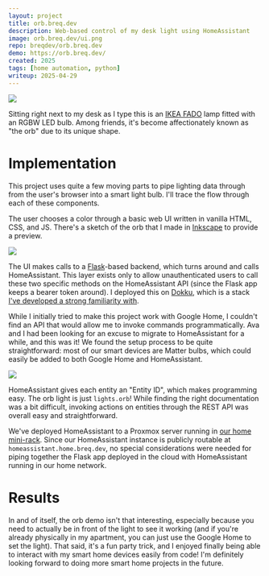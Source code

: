```yaml
---
layout: project
title: orb.breq.dev
description: Web-based control of my desk light using HomeAssistant
image: orb.breq.dev/ui.png
repo: breqdev/orb.breq.dev
demo: https://orb.breq.dev/
created: 2025
tags: [home automation, python]
writeup: 2025-04-29
---
```


![](orb.breq.dev/fado.jpg)

Sitting right next to my desk as I type this is an [IKEA FADO](https://www.ikea.com/us/en/p/fado-table-lamp-white-70096377/) lamp fitted with an RGBW LED bulb. Among friends, it's become affectionately known as "the orb" due to its unique shape.

# Implementation

This project uses quite a few moving parts to pipe lighting data through from the user's browser into a smart light bulb. I'll trace the flow through each of these components.

The user chooses a color through a basic web UI written in vanilla HTML, CSS, and JS. There's a sketch of the orb that I made in [Inkscape](https://inkscape.org/) to provide a preview.

![](orb.breq.dev/ui.png)

The UI makes calls to a [Flask](https://flask.palletsprojects.com/en/stable/)-based backend, which turns around and calls HomeAssistant. This layer exists only to allow unauthenticated users to call these two specific methods on the HomeAssistant API (since the Flask app keeps a bearer token around). I deployed this on [Dokku](https://dokku.com/), which is a stack [I've developed a strong familiarity with](/2021/02/10/dokku).

While I initially tried to make this project work with Google Home, I couldn't find an API that would allow me to invoke commands programmatically. Ava and I had been looking for an excuse to migrate to HomeAssistant for a while, and this was it! We found the setup process to be quite straightforward: most of our smart devices are Matter bulbs, which could easily be added to both Google Home and HomeAssistant.

![](orb.breq.dev/homeassistant.png)

HomeAssistant gives each entity an "Entity ID", which makes programming easy. The orb light is just `lights.orb`! While finding the right documentation was a bit difficult, invoking actions on entities through the REST API was overall easy and straightforward.

We've deployed HomeAssistant to a Proxmox server running in [our home mini-rack](/projects/minirack). Since our HomeAssistant instance is publicly routable at `homeassistant.home.breq.dev`, no special considerations were needed for piping together the Flask app deployed in the cloud with HomeAssistant running in our home network.

# Results

In and of itself, the orb demo isn't that interesting, especially because you need to actually be in front of the light to see it working (and if you're already physically in my apartment, you can just use the Google Home to set the light). That said, it's a fun party trick, and I enjoyed finally being able to interact with my smart home devices easily from code! I'm definitely looking forward to doing more smart home projects in the future.
